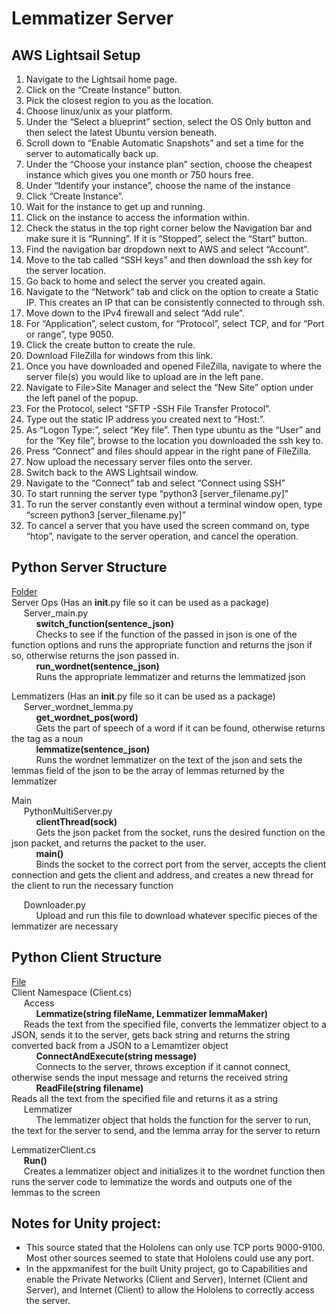 # Lemmatizer Server
## AWS Lightsail Setup
1. Navigate to the Lightsail home page.
2. Click on the “Create Instance” button.
3. Pick the closest region to you as the location.
4. Choose linux/unix as your platform.
5. Under the “Select a blueprint” section, select the OS Only button and then select the latest Ubuntu version beneath.
6. Scroll down to “Enable Automatic Snapshots” and set a time for the server to automatically back up.
7. Under the “Choose your instance plan” section, choose the cheapest instance which gives you one month or 750 hours free.
8. Under “Identify your instance”, choose the name of the instance
9. Click “Create Instance”.
10. Wait for the instance to get up and running.
11. Click on the instance to access the information within.
12. Check the status in the top right corner below the Navigation bar and make sure it is “Running”. If it is “Stopped”, select the “Start” button.
13. Find the navigation bar dropdown next to AWS and select “Account”.
14. Move to the tab called “SSH keys” and then download the ssh key for the server location.
15. Go back to home and select the server you created again.
16. Navigate to the “Network” tab and click on the option to create a Static IP. This creates an IP that can be consistently connected to through ssh.
17. Move down to the IPv4 firewall and select “Add rule”.
18. For “Application”, select custom, for “Protocol”, select TCP, and for “Port or range”, type 9050.
19. Click the create button to create the rule.
20. Download FileZilla for windows from this link.
21. Once you have downloaded and opened FileZilla, navigate to where the server file(s) you would like to upload are in the left pane.
22. Navigate to File>Site Manager and select the “New Site” option under the left panel of the popup.
23. For the Protocol, select “SFTP -SSH File Transfer Protocol”.
24. Type out the static IP address you created next to “Host:”.
25. As “Logon Type:”, select “Key file”. Then type ubuntu as the “User” and for the “Key file”, browse to the location you downloaded the ssh key to.
26. Press “Connect” and files should appear in the right pane of FileZilla.
27. Now upload the necessary server files onto the server.
28. Switch back to the AWS Lightsail window.
29. Navigate to the “Connect” tab and select “Connect using SSH”
30. To start running the server type “python3 [server_filename.py]”
31. To run the server constantly even without a terminal window open, type “screen python3 [server_filename.py]”
32. To cancel a server that you have used the screen command on, type “htop”, navigate to the server operation, and cancel the operation.

## Python Server Structure  
<ins>Folder</ins>  
Server Ops (Has an __init__.py file so it can be used as a package)  
&nbsp;&nbsp;&nbsp;&nbsp;&nbsp;Server_main.py  
&nbsp;&nbsp;&nbsp;&nbsp;&nbsp;&nbsp;&nbsp;&nbsp;&nbsp;&nbsp;**switch_function(sentence_json)**  
&nbsp;&nbsp;&nbsp;&nbsp;&nbsp;&nbsp;&nbsp;&nbsp;&nbsp;&nbsp;Checks to see if the function of the passed in json is one of the function options and runs the appropriate function and returns the json if so, otherwise returns the json passed in.  
&nbsp;&nbsp;&nbsp;&nbsp;&nbsp;&nbsp;&nbsp;&nbsp;&nbsp;&nbsp;**run_wordnet(sentence_json)**  
&nbsp;&nbsp;&nbsp;&nbsp;&nbsp;&nbsp;&nbsp;&nbsp;&nbsp;&nbsp;Runs the appropriate lemmatizer and returns the lemmatized json  

Lemmatizers (Has an __init__.py file so it can be used as a package)  
&nbsp;&nbsp;&nbsp;&nbsp;&nbsp;Server_wordnet_lemma.py  
&nbsp;&nbsp;&nbsp;&nbsp;&nbsp;&nbsp;&nbsp;&nbsp;&nbsp;&nbsp;**get_wordnet_pos(word)**  
&nbsp;&nbsp;&nbsp;&nbsp;&nbsp;&nbsp;&nbsp;&nbsp;&nbsp;&nbsp;Gets the part of speech of a word if it can be found, otherwise returns the tag as a noun  
&nbsp;&nbsp;&nbsp;&nbsp;&nbsp;&nbsp;&nbsp;&nbsp;&nbsp;&nbsp;**lemmatize(sentence_json)**  
&nbsp;&nbsp;&nbsp;&nbsp;&nbsp;&nbsp;&nbsp;&nbsp;&nbsp;&nbsp;Runs the wordnet lemmatizer on the text of the json and sets the lemmas field of the json to be the array of lemmas returned by the lemmatizer  

Main  
&nbsp;&nbsp;&nbsp;&nbsp;&nbsp;PythonMultiServer.py  
&nbsp;&nbsp;&nbsp;&nbsp;&nbsp;&nbsp;&nbsp;&nbsp;&nbsp;&nbsp;**clientThread(sock)**  
&nbsp;&nbsp;&nbsp;&nbsp;&nbsp;&nbsp;&nbsp;&nbsp;&nbsp;&nbsp;Gets the json packet from the socket, runs the desired function on the json packet, and returns the packet to the user.  
&nbsp;&nbsp;&nbsp;&nbsp;&nbsp;&nbsp;&nbsp;&nbsp;&nbsp;&nbsp;**main()**  
&nbsp;&nbsp;&nbsp;&nbsp;&nbsp;&nbsp;&nbsp;&nbsp;&nbsp;&nbsp;Binds the socket to the correct port from the server, accepts the client connection and gets the client and address, and creates a new thread for the client to run the necessary function  

&nbsp;&nbsp;&nbsp;&nbsp;&nbsp;Downloader.py  
&nbsp;&nbsp;&nbsp;&nbsp;&nbsp;&nbsp;&nbsp;&nbsp;&nbsp;&nbsp;Upload and run this file to download whatever specific pieces of the lemmatizer are necessary  

## Python Client Structure  
<ins>File</ins>  
Client Namespace (Client.cs)  
&nbsp;&nbsp;&nbsp;&nbsp;&nbsp;Access  
&nbsp;&nbsp;&nbsp;&nbsp;&nbsp;&nbsp;&nbsp;&nbsp;&nbsp;&nbsp;**Lemmatize(string fileName, Lemmatizer lemmaMaker)**  
&nbsp;&nbsp;&nbsp;&nbsp;&nbsp;Reads the text from the specified file, converts the lemmatizer object to a JSON, sends it to the server, gets back string and returns the string converted back from a JSON to a Lemamtizer object  
&nbsp;&nbsp;&nbsp;&nbsp;&nbsp;&nbsp;&nbsp;&nbsp;&nbsp;&nbsp;**ConnectAndExecute(string message)**  
&nbsp;&nbsp;&nbsp;&nbsp;&nbsp;&nbsp;&nbsp;&nbsp;&nbsp;&nbsp;Connects to the server, throws exception if it cannot connect, otherwise sends the input message and returns the received string  
&nbsp;&nbsp;&nbsp;&nbsp;&nbsp;&nbsp;&nbsp;&nbsp;&nbsp;&nbsp;**ReadFile(string filename)**  
Reads all the text from the specified file and returns it as a string  
&nbsp;&nbsp;&nbsp;&nbsp;&nbsp;Lemmatizer  
&nbsp;&nbsp;&nbsp;&nbsp;&nbsp;&nbsp;&nbsp;&nbsp;&nbsp;&nbsp;The lemmatizer object that holds the function for the server to run, the text for the server to send, and the lemma array for the server to return  

LemmatizerClient.cs  
&nbsp;&nbsp;&nbsp;&nbsp;&nbsp;**Run()**  
&nbsp;&nbsp;&nbsp;&nbsp;&nbsp;Creates a lemmatizer object and initializes it to the wordnet function then runs the server code to lemmatize the words and outputs one of the lemmas to the screen  

## Notes for Unity project:  
* This source stated that the Hololens can only use TCP ports 9000-9100. Most other sources seemed to state that Hololens could use any port.  
* In the appxmanifest for the built Unity project, go to Capabilities and enable the Private Networks (Client and Server), Internet (Client and Server), and Internet (Client) to allow the Hololens to correctly access the server.  
